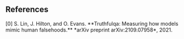 ## References

<div id="refer-anchor-0"></div> [0] S. Lin, J. Hilton, and O. Evans. **Truthfulqa: Measuring how models mimic human falsehoods.** *arXiv preprint arXiv:2109.07958*, 2021.